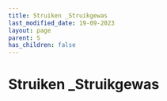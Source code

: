 ```yaml
---
title: Struiken _Struikgewas
last_modified_date: 19-09-2023
layout: page
parent: S
has_children: false
---
```


Struiken _Struikgewas
=====================

